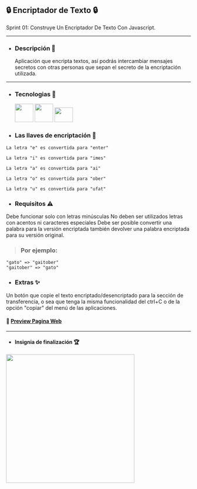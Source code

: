 ## :lock:  Encriptador de Texto :lock:

Sprint 01: Construye Un Encriptador De Texto Con Javascript.

__________________________________________

- ###  Descripción :rocket:
  Aplicación que encripta textos, así podrás intercambiar mensajes secretos con otras personas que sepan el secreto de la encriptación utilizada.
  
 ----------
 
- ### Tecnologias :hammer:

 
  <img src="https://camo.githubusercontent.com/bfa71fe5e1eb3ca57a7e4ef9c6b2ca21414c4fdab27ac6861e211e7cfe8f7d9f/68747470733a2f2f70726f66696c696e61746f722e7269736861762e6465762f736b696c6c732d6173736574732f68746d6c352d6f726967696e616c2d776f72646d61726b2e737667" width = 50 height =50 >  <img src="https://camo.githubusercontent.com/1f14c9c472b21cf8790a4fb6914be3a3181e957ecc2b397775f06a989d20cb37/68747470733a2f2f70726f66696c696e61746f722e7269736861762e6465762f736b696c6c732d6173736574732f637373332d6f726967696e616c2d776f72646d61726b2e737667" width = 50 height = 50> <img src="https://camo.githubusercontent.com/7a2b6137fa6818b1c85f86347a6b4a75ee52681d4a190c506df972e3c5459980/68747470733a2f2f70726f66696c696e61746f722e7269736861762e6465762f736b696c6c732d6173736574732f6a6176617363726970742d6f726967696e616c2e737667" width = 50 height = 40 >



- ### Las llaves de encriptación  :key:
>
	La letra "e" es convertida para "enter"
	
	La letra "i" es convertida para "imes"
	
	La letra "a" es convertida para "ai"
	
	La letra "o" es convertida para "ober"
	
	La letra "u" es convertida para "ufat"

- ### Requisitos :warning:
 Debe funcionar solo con letras minúsculas
 No deben ser utilizados letras con acentos ni caracteres especiales
 Debe ser posible convertir una palabra para la versión encriptada también devolver una palabra encriptada para su versión original.

> ### Por ejemplo:
	"gato" => "gaitober"
	"gaitober" => "gato"


- ### Extras :sparkles:
 Un botón que copie el texto encriptado/desencriptado para la sección de transferencia, o sea que tenga la misma funcionalidad del ctrl+C o de la opción "copiar" del menú de las aplicaciones.
 

#### :page_facing_up: [ Preview Pagina Web](https://matiasc33.github.io/Encriptador-Texto/)
----

- #### Insignia de finalización :trophy:

<img src = "https://user-images.githubusercontent.com/83984969/183712662-ba574cb8-4870-4329-8e5e-b8d15de2eb41.png" width = "350" height= "350"  >


